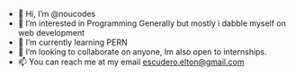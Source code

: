 - 👋 Hi, I’m @noucodes
- 👀 I’m interested in Programming Generally but mostly i dabble myself on web development
- 🌱 I’m currently learning PERN
- 💞️ I’m looking to collaborate on anyone, Im also open to internships.
- 📫 You can reach me at my email escudero.elton@gmail.com

<!---
noucodes/noucodes is a ✨ special ✨ repository because its `README.md` (this file) appears on your GitHub profile.
You can click the Preview link to take a look at your changes.
--->
